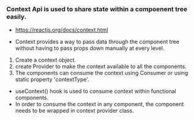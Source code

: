 ### Context Api is used to share state within a compoenent tree easily.
 - https://reactjs.org/docs/context.html
 
 - Context provides a way to pass data through the component tree without having to pass props down manually at every level. 
 
 1. Create a context object.
 2. create Provider to make the context available to all the components.
 3. The components can consume the context using Consumer or using static property 'contextType'.
 
 - useContext() hook is used to consume context within functional components.
 - In order to consume the context in any component, the component needs to be wrapped in context provider class.
